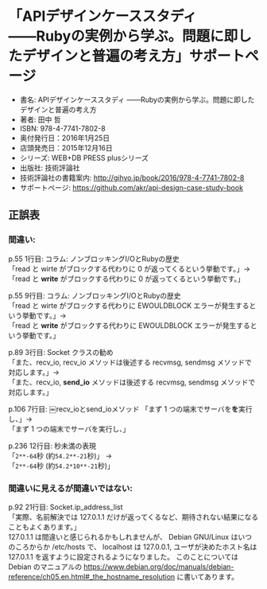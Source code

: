 # 「APIデザインケーススタディ ――Rubyの実例から学ぶ。問題に即したデザインと普遍の考え方」サポートページ

- 書名: APIデザインケーススタディ ――Rubyの実例から学ぶ。問題に即したデザインと普遍の考え方
- 著者: 田中 哲
- ISBN: 978-4-7741-7802-8
- 奥付発行日：2016年1月25日
- 店頭発売日：2015年12月16日
- シリーズ: WEB+DB PRESS plusシリーズ
- 出版社: 技術評論社
- 技術評論社の書籍案内: http://gihyo.jp/book/2016/978-4-7741-7802-8
- サポートページ: https://github.com/akr/api-design-case-study-book

## 正誤表

### 間違い:

p.55 1行目: コラム: ノンブロッキングI/OとRubyの歴史  
「read と wirte がブロックする代わりに 0 が返ってくるという挙動です。」->  
「read と **write** がブロックする代わりに 0 が返ってくるという挙動です。」

p.55 9行目: コラム: ノンブロッキングI/OとRubyの歴史  
「read と wirte がブロックする代わりに EWOULDBLOCK エラーが発生するという挙動です。」->  
「read と **write** がブロックする代わりに EWOULDBLOCK エラーが発生するという挙動です。」

p.89 3行目: Socket クラスの勧め  
「また、recv_io, recv_io メソッドは後述する recvmsg, sendmsg メソッドで対応します。」->  
「また、recv_io, **send_io** メソッドは後述する recvmsg, sendmsg メソッドで対応します。」

p.106 7行目: ￼recv_ioとsend_ioメソッド
「まず 1 つの端末でサーバを**を**実行し、」->  
「まず 1 つの端末でサーバを実行し、」

p.236 12行目: 秒未満の表現  
「`2**-64`秒 (約`54.2**-21`秒)」 ->  
「`2**-64`秒 (約`54.2*10**-21`秒)」

### 間違いに見えるが間違いではない:

p.92 21行目: Socket.ip_address_list  
「実際、名前解決では 127.0.1.1 だけが返ってくるなど、期待されない結果になることもよくあります。」  
127.0.1.1 は間違いと感じられるかもしれませんが、
Debian GNU/Linux はいつのころからか /etc/hosts で、
localhost は 127.0.0.1, ユーザが決めたホスト名は 127.0.1.1 を返すように設定されるようになりました。
このことについては Debian のマニュアルの
https://www.debian.org/doc/manuals/debian-reference/ch05.en.html#_the_hostname_resolution
に書いてあります。

